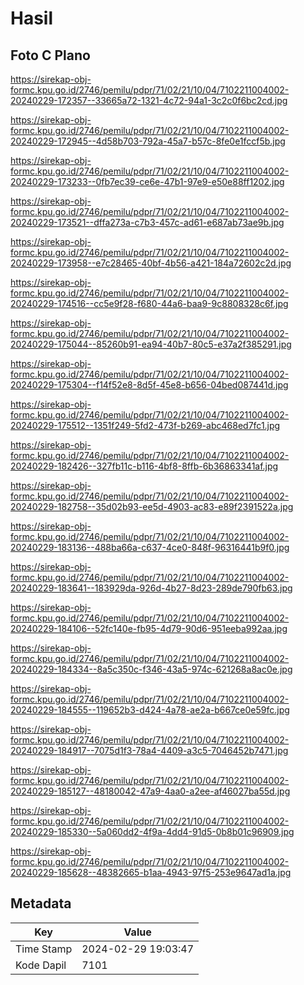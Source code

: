 # Hasil

## Foto C Plano

https://sirekap-obj-formc.kpu.go.id/2746/pemilu/pdpr/71/02/21/10/04/7102211004002-20240229-172357--33665a72-1321-4c72-94a1-3c2c0f6bc2cd.jpg

https://sirekap-obj-formc.kpu.go.id/2746/pemilu/pdpr/71/02/21/10/04/7102211004002-20240229-172945--4d58b703-792a-45a7-b57c-8fe0e1fccf5b.jpg

https://sirekap-obj-formc.kpu.go.id/2746/pemilu/pdpr/71/02/21/10/04/7102211004002-20240229-173233--0fb7ec39-ce6e-47b1-97e9-e50e88ff1202.jpg

https://sirekap-obj-formc.kpu.go.id/2746/pemilu/pdpr/71/02/21/10/04/7102211004002-20240229-173521--dffa273a-c7b3-457c-ad61-e687ab73ae9b.jpg

https://sirekap-obj-formc.kpu.go.id/2746/pemilu/pdpr/71/02/21/10/04/7102211004002-20240229-173958--e7c28465-40bf-4b56-a421-184a72602c2d.jpg

https://sirekap-obj-formc.kpu.go.id/2746/pemilu/pdpr/71/02/21/10/04/7102211004002-20240229-174516--cc5e9f28-f680-44a6-baa9-9c8808328c6f.jpg

https://sirekap-obj-formc.kpu.go.id/2746/pemilu/pdpr/71/02/21/10/04/7102211004002-20240229-175044--85260b91-ea94-40b7-80c5-e37a2f385291.jpg

https://sirekap-obj-formc.kpu.go.id/2746/pemilu/pdpr/71/02/21/10/04/7102211004002-20240229-175304--f14f52e8-8d5f-45e8-b656-04bed087441d.jpg

https://sirekap-obj-formc.kpu.go.id/2746/pemilu/pdpr/71/02/21/10/04/7102211004002-20240229-175512--1351f249-5fd2-473f-b269-abc468ed7fc1.jpg

https://sirekap-obj-formc.kpu.go.id/2746/pemilu/pdpr/71/02/21/10/04/7102211004002-20240229-182426--327fb11c-b116-4bf8-8ffb-6b36863341af.jpg

https://sirekap-obj-formc.kpu.go.id/2746/pemilu/pdpr/71/02/21/10/04/7102211004002-20240229-182758--35d02b93-ee5d-4903-ac83-e89f2391522a.jpg

https://sirekap-obj-formc.kpu.go.id/2746/pemilu/pdpr/71/02/21/10/04/7102211004002-20240229-183136--488ba66a-c637-4ce0-848f-96316441b9f0.jpg

https://sirekap-obj-formc.kpu.go.id/2746/pemilu/pdpr/71/02/21/10/04/7102211004002-20240229-183641--183929da-926d-4b27-8d23-289de790fb63.jpg

https://sirekap-obj-formc.kpu.go.id/2746/pemilu/pdpr/71/02/21/10/04/7102211004002-20240229-184106--52fc140e-fb95-4d79-90d6-951eeba992aa.jpg

https://sirekap-obj-formc.kpu.go.id/2746/pemilu/pdpr/71/02/21/10/04/7102211004002-20240229-184334--8a5c350c-f346-43a5-974c-621268a8ac0e.jpg

https://sirekap-obj-formc.kpu.go.id/2746/pemilu/pdpr/71/02/21/10/04/7102211004002-20240229-184555--119652b3-d424-4a78-ae2a-b667ce0e59fc.jpg

https://sirekap-obj-formc.kpu.go.id/2746/pemilu/pdpr/71/02/21/10/04/7102211004002-20240229-184917--7075d1f3-78a4-4409-a3c5-7046452b7471.jpg

https://sirekap-obj-formc.kpu.go.id/2746/pemilu/pdpr/71/02/21/10/04/7102211004002-20240229-185127--48180042-47a9-4aa0-a2ee-af46027ba55d.jpg

https://sirekap-obj-formc.kpu.go.id/2746/pemilu/pdpr/71/02/21/10/04/7102211004002-20240229-185330--5a060dd2-4f9a-4dd4-91d5-0b8b01c96909.jpg

https://sirekap-obj-formc.kpu.go.id/2746/pemilu/pdpr/71/02/21/10/04/7102211004002-20240229-185628--48382665-b1aa-4943-97f5-253e9647ad1a.jpg


## Metadata

| Key        | Value               |
| ---------- | ------------------- |
| Time Stamp | 2024-02-29 19:03:47 |
| Kode Dapil | 7101                |



